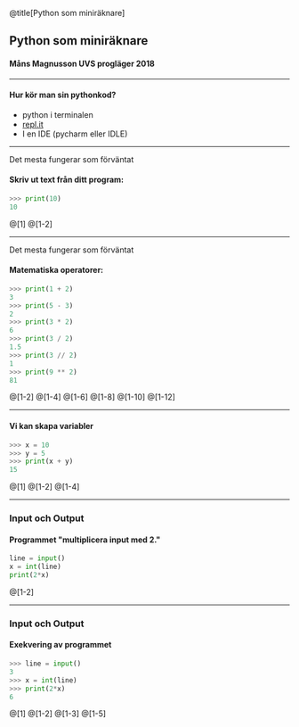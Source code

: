 @title[Python som miniräknare]
## Python som miniräknare
#### Måns Magnusson UVS progläger 2018

---

#### Hur kör man sin pythonkod?

- python i terminalen
- [repl.it](http://repl.it)
- I en IDE (pycharm eller IDLE)

---

Det mesta fungerar som förväntat

#### Skriv ut text från ditt program:
```python
>>> print(10)
10
```
@[1]
@[1-2]

---

Det mesta fungerar som förväntat

#### Matematiska operatorer:
```python
>>> print(1 + 2)
3
>>> print(5 - 3)
2
>>> print(3 * 2)
6
>>> print(3 / 2)
1.5
>>> print(3 // 2)
1
>>> print(9 ** 2)
81
```
@[1-2]
@[1-4]
@[1-6]
@[1-8]
@[1-10]
@[1-12]

---

#### Vi kan skapa variabler

```python
>>> x = 10
>>> y = 5
>>> print(x + y)
15
```
@[1]
@[1-2]
@[1-4]

---

### Input och Output

#### Programmet "multiplicera input med 2."
```python
line = input()
x = int(line)
print(2*x)
```
@[1-2]
<!--
Vi vill typiskt inte räkna ut exakt samma sak varje gång vi kör vårt program.
Vi kan modifera vad vårt program för genom att ge det olika input.
-->

---

### Input och Output

#### Exekvering av programmet

```python
>>> line = input()
3
>>> x = int(line)
>>> print(2*x)
6
```
@[1]
@[1-2]
@[1-3]
@[1-5]



